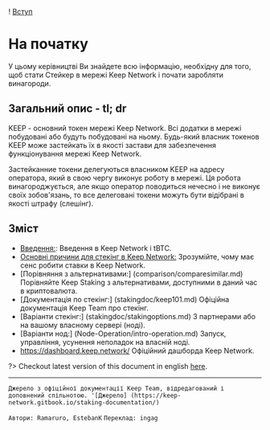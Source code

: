 ! [Вступ](/assets/images/keepdocgraf.jpg)


# На початку
У цьому керівництві Ви знайдете всю інформацію, необхідну для того, щоб стати Стейкер в мережі Keep Network і почати заробляти винагороди.

## Загальний опис - tl; dr
KEEP - основний токен мережі Keep Network. Всі додатки в мережі побудовані або будуть побудовані на ньому. Будь-який власник токенов KEEP може застейкать їх в якості застави для забезпечення функціонування мережі Keep Network.

Застейканние токени делегуються власником KEEP на адресу оператора, який в свою чергу виконує роботу в мережі. Ця робота винагороджується, але якщо оператор поводиться нечесно і не виконує своїх зобов'язань, то все делеговані токени можуть бути відібрані в якості штрафу (слешінг).


## Зміст

- [Введення:](basics/intro.md): Введення в Keep Network і tBTC.
- [Основні причини для стекінг в Keep Network:](Reasons/reasons.md) Зрозумійте, чому має сенс робити ставки в Keep Network.
- [Порівняння з альтернативами:] (comparison/comparesimilar.md) Порівняйте Keep Staking з альтернативами, доступними в даний час в криптовалюта.
- [Документація по стекінг:] (stakingdoc/keep101.md) Офіційна документація Keep Team про стекінг.
- [Варіанти стекінг:] (stakingdoc/stakingoptions.md) З партнерами або на вашому власному сервері (ноді).
- [Варіанти нод:] (Node-Operation/intro-operation.md) Запуск, управління, усунення неполадок на власній ноді.
- https://dashboard.keep.network/ Офіційний дашборда Keep Network.

?> Checkout latest version of this document in english [here](https://keepdocs.github.io/#/).

---
`Джерело з офіційної документації Keep Team, відредагований і доповнений спільнотою. '[Джерело] (https://keep-network.gitbook.io/staking-documentation/) `

`Автори: Ramaruro, EstebanK`
`Переклад: ingag`
